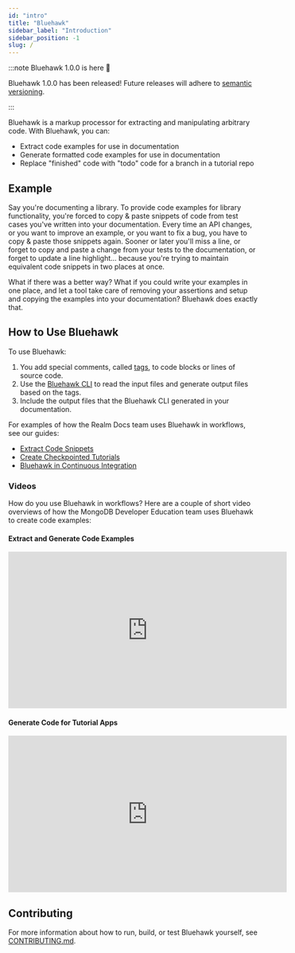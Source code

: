 ```yaml
---
id: "intro"
title: "Bluehawk"
sidebar_label: "Introduction"
sidebar_position: -1
slug: /
---
```


:::note Bluehawk 1.0.0 is here 🎉

Bluehawk 1.0.0 has been released! Future releases will adhere to [semantic versioning](https://semver.org/).

:::

Bluehawk is a markup processor for extracting and manipulating arbitrary code.
With Bluehawk, you can:

- Extract code examples for use in documentation
- Generate formatted code examples for use in documentation
- Replace "finished" code with "todo" code for a branch in a tutorial repo

## Example

Say you're documenting a library. To provide code examples for library functionality,
you're forced to copy & paste snippets of code from test cases you've written into
your documentation. Every time an API changes, or you want to improve an example, or
you want to fix a bug, you have to copy & paste those snippets again. Sooner or later
you'll miss a line, or forget to copy and paste a change from your tests to the
documentation, or forget to update a line highlight... because you're trying to
maintain equivalent code snippets in two places at once.

What if there was a better way? What if you could write your examples in one place,
and let a tool take care of removing your assertions and setup and copying the
examples into your documentation? Bluehawk does exactly that.

## How to Use Bluehawk

To use Bluehawk:

1. You add special comments, called [tags](reference/tags), to code blocks or lines of source code.
2. Use the [Bluehawk CLI](reference/cli) to read the input files and generate output files based on the tags.
3. Include the output files that the Bluehawk CLI generated in your documentation.

For examples of how the Realm Docs team uses Bluehawk in workflows, see our guides:

- [Extract Code Snippets](code-snippets/)
- [Create Checkpointed Tutorials](tutorials)
- [Bluehawk in Continuous Integration](continuous-integration)

### Videos

How do you use Bluehawk in workflows? Here are a couple of short video
overviews of how the MongoDB Developer Education team uses Bluehawk to create
code examples:

#### Extract and Generate Code Examples

<iframe width="560" height="315" src="https://www.youtube.com/embed/4G2n3Ps7qUY" title="YouTube video player" frameborder="0" allow="accelerometer; autoplay; clipboard-write; encrypted-media; gyroscope; picture-in-picture" allowfullscreen></iframe>

#### Generate Code for Tutorial Apps

<iframe width="560" height="315" src="https://www.youtube.com/embed/DyF4tOxS0zU" title="YouTube video player" frameborder="0" allow="accelerometer; autoplay; clipboard-write; encrypted-media; gyroscope; picture-in-picture" allowfullscreen></iframe>

## Contributing

For more information about how to run, build, or test Bluehawk yourself, see [CONTRIBUTING.md](https://github.com/mongodb-university/Bluehawk/blob/main/CONTRIBUTING.md).
